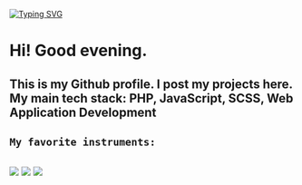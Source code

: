 [![Typing SVG](https://readme-typing-svg.herokuapp.com?color=%23E4F722&lines=Welcome+to+my+GITHUB+profile)](https://git.io/typing-svg)

<h1>Hi! Good evening.</h1>
  <h2>This is my Github profile. I post my projects here.<br />
       My main tech stack: PHP, JavaScript, SCSS, Web Application Development<br/>
  </h2>
   <h2><code>My favorite instruments:</code></h2>
   <h2>
       <img src="https://img.icons8.com/color/48/000000/adobe-xd--v1.png"/>
       <img src="https://img.icons8.com/color/48/000000/visual-studio-code-2019.png"/>
       <img src="https://img.icons8.com/color/48/000000/adobe-illustrator--v1.png"/>
   </h2>
